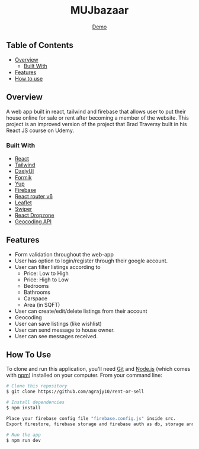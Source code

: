 <!-- Please update value in the {}  -->

<h1 align="center">MUJbazaar</h1>

<div align="center">
  <a href="https://mujbazaar.vercel.app/">
      Demo
  </a>
</div>

<!-- TABLE OF CONTENTS -->

## Table of Contents

- [Overview](#overview)
  - [Built With](#built-with)
- [Features](#features)
- [How to use](#how-to-use)

<!-- OVERVIEW -->

## Overview

A web app built in react, tailwind and firebase that allows user to put their house online for sale or rent after becoming a member of the website.
This project is an improved version of the project that Brad Traversy built in his React JS course on Udemy.

### Built With

<!-- This section should list any major frameworks that you built your project using. Here are a few examples.-->

- [React](https://reactjs.org/)
- [Tailwind](https://tailwindcss.com/)
- [DasiyUI](https://daisyui.com/)
- [Formik](https://formik.org/)
- [Yup](https://github.com/jquense/yup)
- [Firebase](https://firebase.google.com/)
- [React router v6](https://reactrouter.com/)
- [Leaflet](https://leafletjs.com/)
- [Swiper](https://swiperjs.com/react/)
- [React Dropzone](https://react-dropzone.js.org/)
- [Geocoding API](https://us1.locationiq.com/)

## Features

<!-- List the features of your application or follow the template. Don't share the figma file here :) -->

<ul>
<li>Form validation throughout the web-app</li>
<li>User has option to login/register through their google account.</li>
<li>User can filter listings according to
  <ul>
    <li>Price: Low to High</li>
    <li>Price: High to Low</li>
    <li>Bedrooms</li>
    <li>Bathrooms</li>
    <li>Carspace</li>
    <li>Area (in SQFT)</li>
  </ul>
</li>
<li>User can create/edit/delete listings from their account</li>
<li>Geocoding</li>
<li>User can save listings (like wishlist)</li>
<li>User can send message to house owner.</li>
<li>User can see messages received.</li>
</ul>

## How To Use

<!-- Example: -->

To clone and run this application, you'll need [Git](https://git-scm.com) and [Node.js](https://nodejs.org/en/download/) (which comes with [npm](http://npmjs.com)) installed on your computer. From your command line:

```bash
# Clone this repository
$ git clone https://github.com/agrajy10/rent-or-sell

# Install dependencies
$ npm install

Place your firebase config file "firebase.config.js" inside src.
Export firestore, firebase storage and firebase auth as db, storage and auth. Then:

# Run the app
$ npm run dev
```
